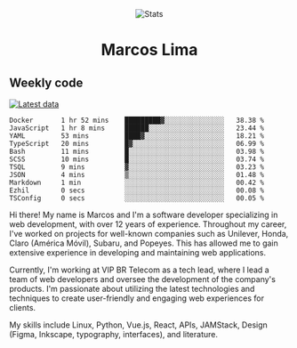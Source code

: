 <div align="center">
  <img src="https://user-images.githubusercontent.com/958723/207206099-04913a11-e77d-4b52-a9d3-5d702839508b.png" alt="Stats" />
  <h1>Marcos Lima</h1>
</div>

## Weekly code

[![Latest data](https://github.com/skvggor/skvggor/actions/workflows/main.yml/badge.svg)](https://github.com/skvggor/skvggor/actions/workflows/main.yml)

<!--START_SECTION:waka-->

```text
Docker       1 hr 52 mins    █████████▓░░░░░░░░░░░░░░░   38.38 %
JavaScript   1 hr 8 mins     ██████░░░░░░░░░░░░░░░░░░░   23.44 %
YAML         53 mins         ████▓░░░░░░░░░░░░░░░░░░░░   18.21 %
TypeScript   20 mins         █▓░░░░░░░░░░░░░░░░░░░░░░░   06.99 %
Bash         11 mins         █░░░░░░░░░░░░░░░░░░░░░░░░   03.98 %
SCSS         10 mins         █░░░░░░░░░░░░░░░░░░░░░░░░   03.74 %
TSQL         9 mins          ▓░░░░░░░░░░░░░░░░░░░░░░░░   03.23 %
JSON         4 mins          ▒░░░░░░░░░░░░░░░░░░░░░░░░   01.48 %
Markdown     1 min           ░░░░░░░░░░░░░░░░░░░░░░░░░   00.42 %
Ezhil        0 secs          ░░░░░░░░░░░░░░░░░░░░░░░░░   00.08 %
TSConfig     0 secs          ░░░░░░░░░░░░░░░░░░░░░░░░░   00.05 %
```

<!--END_SECTION:waka-->

  <p>Hi there! My name is Marcos and I'm a software developer specializing in web development, with over 12 years of experience. Throughout my career, I've worked on projects for well-known companies such as Unilever, Honda, Claro (América Móvil), Subaru, and Popeyes. This has allowed me to gain extensive experience in developing and maintaining web applications.</p>
  
  <p>Currently, I'm working at VIP BR Telecom as a tech lead, where I lead a team of web developers and oversee the development of the company's products. I'm passionate about utilizing the latest technologies and techniques to create user-friendly and engaging web experiences for clients.</p>
  
  <p>My skills include Linux, Python, Vue.js, React, APIs, JAMStack, Design (Figma, Inkscape, typography, interfaces), and literature.</p>
<!-- </details> -->

<!-- <div align="center">
  <h2>🤖 Recent Code Activity</h2>
  <img width="500" src="https://github-readme-stats.vercel.app/api/wakatime?username=skvggor&hide_title=true&layout=compact&theme=transparent" alt="Wakatime Stats" />
</div>

<br>

<div align="center">
  <h2>📈 GitHub Stats</h2>
  <img width="500" src="https://github-readme-stats.vercel.app/api?username=skvggor&show_icons=true&theme=transparent&hide_title=true&count_private=true" alt="GitHub Stats" />
</div>
 -->
